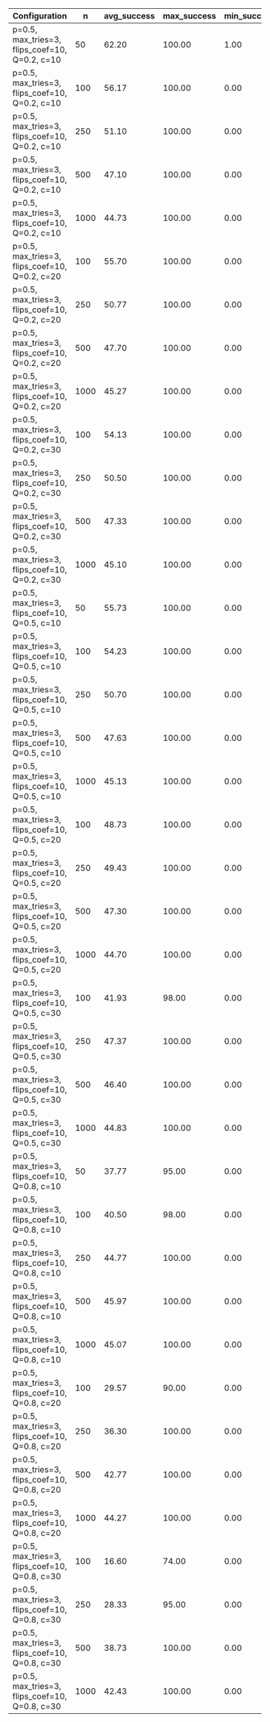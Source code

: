 | Configuration                                  |    n |   avg_success |   max_success |   min_success |   avg_total_flips |   avg_time |   phase_transition |
|------------------------------------------------|------|---------------|---------------|---------------|-------------------|------------|--------------------|
| p=0.5, max_tries=3, flips_coef=10, Q=0.2, c=10 |   50 |         62.20 |        100.00 |          1.00 |          64301.23 |       7.99 |               4.30 |
| p=0.5, max_tries=3, flips_coef=10, Q=0.2, c=10 |  100 |         56.17 |        100.00 |          0.00 |         148235.30 |      17.30 |               4.20 |
| p=0.5, max_tries=3, flips_coef=10, Q=0.2, c=10 |  250 |         51.10 |        100.00 |          0.00 |         408616.03 |      64.72 |               4.00 |
| p=0.5, max_tries=3, flips_coef=10, Q=0.2, c=10 |  500 |         47.10 |        100.00 |          0.00 |         866921.37 |      80.24 |               3.90 |
| p=0.5, max_tries=3, flips_coef=10, Q=0.2, c=10 | 1000 |         44.73 |        100.00 |          0.00 |        1788996.53 |     358.64 |               3.80 |
| p=0.5, max_tries=3, flips_coef=10, Q=0.2, c=20 |  100 |         55.70 |        100.00 |          0.00 |         148557.77 |      17.23 |               4.20 |
| p=0.5, max_tries=3, flips_coef=10, Q=0.2, c=20 |  250 |         50.77 |        100.00 |          0.00 |         410588.97 |      65.06 |               4.00 |
| p=0.5, max_tries=3, flips_coef=10, Q=0.2, c=20 |  500 |         47.70 |        100.00 |          0.00 |         857793.27 |      77.18 |               3.90 |
| p=0.5, max_tries=3, flips_coef=10, Q=0.2, c=20 | 1000 |         45.27 |        100.00 |          0.00 |        1782652.80 |     364.81 |               3.90 |
| p=0.5, max_tries=3, flips_coef=10, Q=0.2, c=30 |  100 |         54.13 |        100.00 |          0.00 |         153292.17 |      17.70 |               4.10 |
| p=0.5, max_tries=3, flips_coef=10, Q=0.2, c=30 |  250 |         50.50 |        100.00 |          0.00 |         412741.70 |      65.35 |               4.00 |
| p=0.5, max_tries=3, flips_coef=10, Q=0.2, c=30 |  500 |         47.33 |        100.00 |          0.00 |         861968.23 |      78.13 |               3.90 |
| p=0.5, max_tries=3, flips_coef=10, Q=0.2, c=30 | 1000 |         45.10 |        100.00 |          0.00 |        1787045.57 |     348.18 |               3.90 |
| p=0.5, max_tries=3, flips_coef=10, Q=0.5, c=10 |   50 |         55.73 |        100.00 |          0.00 |          72667.13 |       8.48 |               4.20 |
| p=0.5, max_tries=3, flips_coef=10, Q=0.5, c=10 |  100 |         54.23 |        100.00 |          0.00 |         152316.30 |      17.34 |               4.10 |
| p=0.5, max_tries=3, flips_coef=10, Q=0.5, c=10 |  250 |         50.70 |        100.00 |          0.00 |         410503.30 |      65.06 |               4.00 |
| p=0.5, max_tries=3, flips_coef=10, Q=0.5, c=10 |  500 |         47.63 |        100.00 |          0.00 |         860851.70 |      78.39 |               3.90 |
| p=0.5, max_tries=3, flips_coef=10, Q=0.5, c=10 | 1000 |         45.13 |        100.00 |          0.00 |        1782770.53 |     353.62 |               3.90 |
| p=0.5, max_tries=3, flips_coef=10, Q=0.5, c=20 |  100 |         48.73 |        100.00 |          0.00 |         165393.53 |      18.37 |               4.00 |
| p=0.5, max_tries=3, flips_coef=10, Q=0.5, c=20 |  250 |         49.43 |        100.00 |          0.00 |         417508.17 |      65.64 |               4.00 |
| p=0.5, max_tries=3, flips_coef=10, Q=0.5, c=20 |  500 |         47.30 |        100.00 |          0.00 |         866778.87 |      79.94 |               3.90 |
| p=0.5, max_tries=3, flips_coef=10, Q=0.5, c=20 | 1000 |         44.70 |        100.00 |          0.00 |        1794622.97 |     367.76 |               3.80 |
| p=0.5, max_tries=3, flips_coef=10, Q=0.5, c=30 |  100 |         41.93 |         98.00 |          0.00 |         183541.23 |      20.07 |               3.80 |
| p=0.5, max_tries=3, flips_coef=10, Q=0.5, c=30 |  250 |         47.37 |        100.00 |          0.00 |         429547.03 |      67.77 |               4.00 |
| p=0.5, max_tries=3, flips_coef=10, Q=0.5, c=30 |  500 |         46.40 |        100.00 |          0.00 |         878956.00 |      82.51 |               3.90 |
| p=0.5, max_tries=3, flips_coef=10, Q=0.5, c=30 | 1000 |         44.83 |        100.00 |          0.00 |        1793750.73 |     358.81 |               3.90 |
| p=0.5, max_tries=3, flips_coef=10, Q=0.8, c=10 |   50 |         37.77 |         95.00 |          0.00 |          95450.00 |       9.86 |               3.80 |
| p=0.5, max_tries=3, flips_coef=10, Q=0.8, c=10 |  100 |         40.50 |         98.00 |          0.00 |         184866.00 |      19.84 |               3.70 |
| p=0.5, max_tries=3, flips_coef=10, Q=0.8, c=10 |  250 |         44.77 |        100.00 |          0.00 |         442953.80 |      68.93 |               3.90 |
| p=0.5, max_tries=3, flips_coef=10, Q=0.8, c=10 |  500 |         45.97 |        100.00 |          0.00 |         879499.70 |      82.35 |               3.90 |
| p=0.5, max_tries=3, flips_coef=10, Q=0.8, c=10 | 1000 |         45.07 |        100.00 |          0.00 |        1787224.30 |     361.51 |               3.90 |
| p=0.5, max_tries=3, flips_coef=10, Q=0.8, c=20 |  100 |         29.57 |         90.00 |          0.00 |         214760.73 |      22.53 |               3.50 |
| p=0.5, max_tries=3, flips_coef=10, Q=0.8, c=20 |  250 |         36.30 |        100.00 |          0.00 |         496345.07 |      78.82 |               3.70 |
| p=0.5, max_tries=3, flips_coef=10, Q=0.8, c=20 |  500 |         42.77 |        100.00 |          0.00 |         914905.37 |      93.33 |               3.80 |
| p=0.5, max_tries=3, flips_coef=10, Q=0.8, c=20 | 1000 |         44.27 |        100.00 |          0.00 |        1802562.23 |     358.52 |               3.80 |
| p=0.5, max_tries=3, flips_coef=10, Q=0.8, c=30 |  100 |         16.60 |         74.00 |          0.00 |         251446.63 |      26.03 |               2.90 |
| p=0.5, max_tries=3, flips_coef=10, Q=0.8, c=30 |  250 |         28.33 |         95.00 |          0.00 |         548502.83 |      82.80 |               3.40 |
| p=0.5, max_tries=3, flips_coef=10, Q=0.8, c=30 |  500 |         38.73 |        100.00 |          0.00 |         966184.87 |     106.55 |               3.70 |
| p=0.5, max_tries=3, flips_coef=10, Q=0.8, c=30 | 1000 |         42.43 |        100.00 |          0.00 |        1846211.40 |     397.84 |               3.80 |
